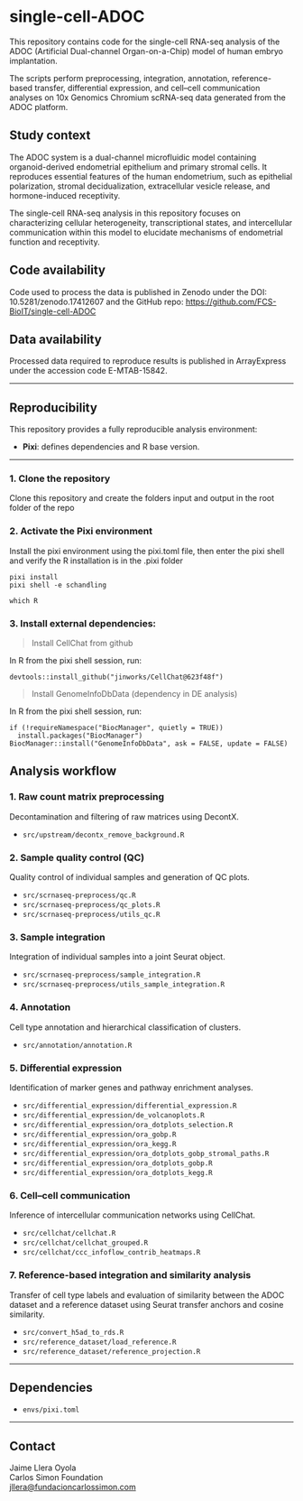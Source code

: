 # single-cell-ADOC

This repository contains code for the single-cell RNA-seq analysis of the ADOC (Artificial Dual-channel Organ-on-a-Chip) model of human embryo implantation.

The scripts perform preprocessing, integration, annotation, reference-based transfer, differential expression, and cell–cell communication analyses on 10x Genomics Chromium scRNA-seq data generated from the ADOC platform.

## Study context

The ADOC system is a dual-channel microfluidic model containing organoid-derived endometrial epithelium and primary stromal cells.
It reproduces essential features of the human endometrium, such as epithelial polarization, stromal decidualization, extracellular vesicle release, and hormone-induced receptivity.

The single-cell RNA-seq analysis in this repository focuses on characterizing cellular heterogeneity, transcriptional states, and intercellular communication within this model to elucidate mechanisms of endometrial function and receptivity.

## Code availability

Code used to process the data is published in Zenodo under the DOI: 10.5281/zenodo.17412607 and the GitHub repo: https://github.com/FCS-BioIT/single-cell-ADOC

## Data availability

Processed data required to reproduce results is published in ArrayExpress under the accession code E-MTAB-15842.

---

## Reproducibility

This repository provides a fully reproducible analysis environment:

- **Pixi**: defines dependencies and R base version. 

---

### 1. Clone the repository

Clone this repository and create the folders input and output in the root folder of the repo

### 2. Activate the Pixi environment

Install the pixi environment using the pixi.toml file, then enter the pixi shell and verify the R installation is in the .pixi folder

```
pixi install
pixi shell -e schandling

which R
```

### 3. Install external dependencies: 

> Install CellChat from github

In R from the pixi shell session, run:

```
devtools::install_github("jinworks/CellChat@623f48f")
```

> Install GenomeInfoDbData (dependency in DE analysis)

In R from the pixi shell session, run:

```
if (!requireNamespace("BiocManager", quietly = TRUE))
  install.packages("BiocManager")
BiocManager::install("GenomeInfoDbData", ask = FALSE, update = FALSE)
```


## Analysis workflow

### 1. Raw count matrix preprocessing
Decontamination and filtering of raw matrices using DecontX.

- `src/upstream/decontx_remove_background.R`

### 2. Sample quality control (QC)
Quality control of individual samples and generation of QC plots.

- `src/scrnaseq-preprocess/qc.R`  
- `src/scrnaseq-preprocess/qc_plots.R`  
- `src/scrnaseq-preprocess/utils_qc.R`

### 3. Sample integration
Integration of individual samples into a joint Seurat object.

- `src/scrnaseq-preprocess/sample_integration.R`  
- `src/scrnaseq-preprocess/utils_sample_integration.R`

### 4. Annotation
Cell type annotation and hierarchical classification of clusters.

- `src/annotation/annotation.R`

### 5. Differential expression
Identification of marker genes and pathway enrichment analyses.

- `src/differential_expression/differential_expression.R`  
- `src/differential_expression/de_volcanoplots.R`  
- `src/differential_expression/ora_dotplots_selection.R`  
- `src/differential_expression/ora_gobp.R`  
- `src/differential_expression/ora_kegg.R`
- `src/differential_expression/ora_dotplots_gobp_stromal_paths.R`
- `src/differential_expression/ora_dotplots_gobp.R`
- `src/differential_expression/ora_dotplots_kegg.R`

### 6. Cell–cell communication
Inference of intercellular communication networks using CellChat.

- `src/cellchat/cellchat.R`  
- `src/cellchat/cellchat_grouped.R`  
- `src/cellchat/ccc_infoflow_contrib_heatmaps.R`

### 7. Reference-based integration and similarity analysis
Transfer of cell type labels and evaluation of similarity between the ADOC dataset and a reference dataset using Seurat transfer anchors and cosine similarity.

- `src/convert_h5ad_to_rds.R`
- `src/reference_dataset/load_reference.R`
- `src/reference_dataset/reference_projection.R`

---

## Dependencies
- `envs/pixi.toml`

---

## Contact
Jaime Llera Oyola  
Carlos Simon Foundation  
[jllera@fundacioncarlossimon.com](mailto:jllera@fundacioncarlossimon.com)



